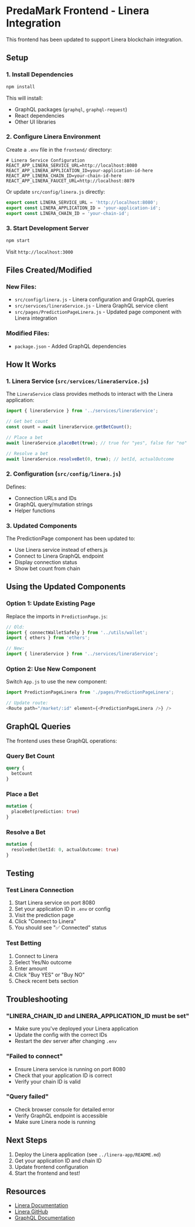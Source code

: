 # PredaMark Frontend - Linera Integration

This frontend has been updated to support Linera blockchain integration.

## Setup

### 1. Install Dependencies

```bash
npm install
```

This will install:
- GraphQL packages (`graphql`, `graphql-request`)
- React dependencies
- Other UI libraries

### 2. Configure Linera Environment

Create a `.env` file in the `frontend/` directory:

```env
# Linera Service Configuration
REACT_APP_LINERA_SERVICE_URL=http://localhost:8080
REACT_APP_LINERA_APPLICATION_ID=your-application-id-here
REACT_APP_LINERA_CHAIN_ID=your-chain-id-here
REACT_APP_LINERA_FAUCET_URL=http://localhost:8079
```

Or update `src/config/linera.js` directly:

```javascript
export const LINERA_SERVICE_URL = 'http://localhost:8080';
export const LINERA_APPLICATION_ID = 'your-application-id';
export const LINERA_CHAIN_ID = 'your-chain-id';
```

### 3. Start Development Server

```bash
npm start
```

Visit `http://localhost:3000`

## Files Created/Modified

### New Files:
- `src/config/linera.js` - Linera configuration and GraphQL queries
- `src/services/lineraService.js` - Linera GraphQL service client
- `src/pages/PredictionPageLinera.js` - Updated page component with Linera integration

### Modified Files:
- `package.json` - Added GraphQL dependencies

## How It Works

### 1. Linera Service (`src/services/lineraService.js`)

The `LineraService` class provides methods to interact with the Linera application:

```javascript
import { lineraService } from '../services/lineraService';

// Get bet count
const count = await lineraService.getBetCount();

// Place a bet
await lineraService.placeBet(true); // true for "yes", false for "no"

// Resolve a bet
await lineraService.resolveBet(0, true); // betId, actualOutcome
```

### 2. Configuration (`src/config/linera.js`)

Defines:
- Connection URLs and IDs
- GraphQL query/mutation strings
- Helper functions

### 3. Updated Components

The PredictionPage component has been updated to:
- Use Linera service instead of ethers.js
- Connect to Linera GraphQL endpoint
- Display connection status
- Show bet count from chain

## Using the Updated Components

### Option 1: Update Existing Page

Replace the imports in `PredictionPage.js`:

```javascript
// Old:
import { connectWalletSafely } from '../utils/wallet';
import { ethers } from 'ethers';

// New:
import { lineraService } from '../services/lineraService';
```

### Option 2: Use New Component

Switch `App.js` to use the new component:

```javascript
import PredictionPageLinera from './pages/PredictionPageLinera';

// Update route:
<Route path="/market/:id" element={<PredictionPageLinera />} />
```

## GraphQL Queries

The frontend uses these GraphQL operations:

### Query Bet Count
```graphql
query {
  betCount
}
```

### Place a Bet
```graphql
mutation {
  placeBet(prediction: true)
}
```

### Resolve a Bet
```graphql
mutation {
  resolveBet(betId: 0, actualOutcome: true)
}
```

## Testing

### Test Linera Connection

1. Start Linera service on port 8080
2. Set your application ID in `.env` or config
3. Visit the prediction page
4. Click "Connect to Linera"
5. You should see "✅ Connected" status

### Test Betting

1. Connect to Linera
2. Select Yes/No outcome
3. Enter amount
4. Click "Buy YES" or "Buy NO"
5. Check recent bets section

## Troubleshooting

### "LINERA_CHAIN_ID and LINERA_APPLICATION_ID must be set"
- Make sure you've deployed your Linera application
- Update the config with the correct IDs
- Restart the dev server after changing `.env`

### "Failed to connect"
- Ensure Linera service is running on port 8080
- Check that your application ID is correct
- Verify your chain ID is valid

### "Query failed"
- Check browser console for detailed error
- Verify GraphQL endpoint is accessible
- Make sure Linera node is running

## Next Steps

1. Deploy the Linera application (see `../linera-app/README.md`)
2. Get your application ID and chain ID
3. Update frontend configuration
4. Start the frontend and test!

## Resources

- [Linera Documentation](https://linera.dev)
- [Linera GitHub](https://github.com/linera-io/linera-protocol)
- [GraphQL Documentation](https://graphql.org/)
